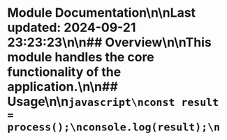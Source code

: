 # Module Documentation\n\nLast updated: 2024-09-21 23:23:23\n\n## Overview\n\nThis module handles the core functionality of the application.\n\n## Usage\n\n```javascript\nconst result = process();\nconsole.log(result);\n```
